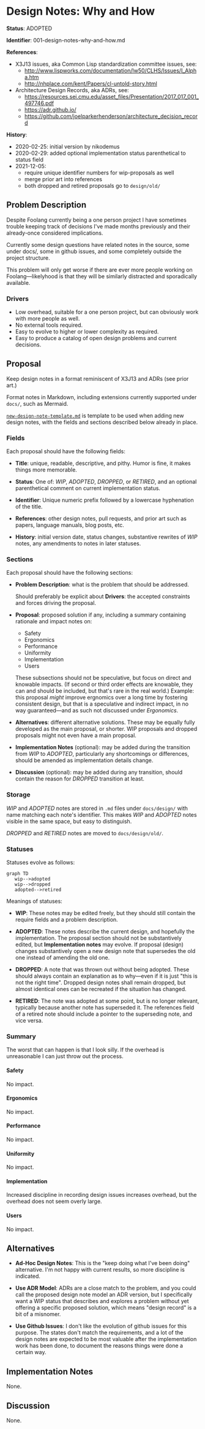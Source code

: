 # Design Notes: Why and How

**Status**: ADOPTED

**Identifier**: 001-design-notes-why-and-how.md

**References**:
- X3J13 issues, aka Common Lisp standardization committee issues, see:
  - http://www.lispworks.com/documentation/lw50/CLHS/Issues/I_Alpha.htm
  - http://nhplace.com/kent/Papers/cl-untold-story.html
- Architecture Design Records, aka ADRs, see:
  - https://resources.sei.cmu.edu/asset_files/Presentation/2017_017_001_497746.pdf
  - https://adr.github.io/
  - https://github.com/joelparkerhenderson/architecture_decision_record

**History**:
- 2020-02-25: initial version by nikodemus
- 2020-02-29: added optional implementation status parenthetical to status field
- 2021-12-05:
  - require unique identifier numbers for wip-proposals as well
  - merge prior art into references
  - both dropped and retired proposals go to `design/old/`

## Problem Description

Despite Foolang currently being a one person project I have sometimes trouble
keeping track of decisions I've made months previously and their already-once
considered implications.

Currently some design questions have related notes in the source, some under
docs/, some in github issues, and some completely outside the project
structure.

This problem will only get worse if there are ever more people working on
Foolang&mdash;likelyhood is that they will be similarly distracted and
sporadically available.

### Drivers

- Low overhead, suitable for a one person project, but can obviously work
  with more people as well.
- No external tools required.
- Easy to evolve to higher or lower complexity as required.
- Easy to produce a catalog of open design problems and current decisions.

## Proposal

Keep design notes in a format reminiscent of X3J13 and ADRs (see prior
art.)

Format notes in Markdown, including extensions currently supported under
`docs/`, such as Mermaid.

[`new-design-note-template.md`](design-notes/new-design-note-template.md)
is template to be used when adding new design notes, with the fields
and sections described below already in place.

### Fields

Each proposal should have the following fields:

- **Title**: unique, readable, descriptive, and pithy. Humor is fine, it
  makes things more memorable.

- **Status**: One of: _WIP_, _ADOPTED_, _DROPPED_, or _RETIRED_, and
  an optional parenthetical comment on current implementation status.

- **Identifier**: Unique numeric prefix followed by a lowercase
  hyphenation of the title.

- **References**: other design notes, pull requests, and prior art such
  as papers, language manuals, blog posts, etc.

- **History**: initial version date, status changes, substantive rewrites
  of _WIP_ notes, any amendments to notes in later statuses.

### Sections

Each proposal should have the following sections:

- **Problem Description**: what is the problem that should be addressed.

  Should preferably be explicit about **Drivers**: the accepted constraints and
  forces driving the proposal.

- **Proposal**: proposed solution if any, including a summary containing
  rationale and impact notes on:

  - Safety
  - Ergonomics
  - Performance
  - Uniformity
  - Implementation
  - Users

  These subsections should not be speculative, but focus on direct and knowable
  impacts. (If second or third order effects are knowable, they can and should
  be included, but that's rare in the real world.) Example: this proposal
  _might_ improve ergnomics over a long time by fostering consistent design, but
  that is a speculative and indirect impact, in no way guaranteed&mdash;and as
  such not discussed under _Ergonomics_.

- **Alternatives**: different alternative solutions. These may be equally fully
  developed as the main proposal, or shorter. WIP proposals and dropped
  proposals might not even have a main proposal.

- **Implementation Notes** (optional): may be added during the transition from
  _WIP_ to _ADOPTED_, particularly any shortcomings or differences, should be
  amended as implementation details change.

- **Discussion** (optional): may be added during any transition, should contain
  the reason for _DROPPED_ transition at least.

### Storage

_WIP_ and _ADOPTED_ notes are stored in `.md` files under `docs/design/`
with name matching each note's identifier. This makes _WIP_ and _ADOPTED_ notes
visible in the same space, but easy to distinguish.

_DROPPED_ and _RETIRED_ notes are moved to `docs/design/old/`.

### Statuses

Statuses evolve as follows:

``` mermaid
graph TD
   wip-->adopted
   wip-->dropped
   adopted-->retired
```

Meanings of statuses:

- **WIP**: These notes may be edited freely, but they should still contain
  the require fields and a problem description.

- **ADOPTED**: These notes describe the current design, and hopefully the
  implementation. The proposal section should not be substantively edited, but
  **Implementation notes** may evolve. If proposal (design) changes
  substantively open a new design note that supersedes the old one instead of
  amending the old one.

- **DROPPED**: A note that was thrown out without being adopted. These should
  always contain an explanation as to why&mdash;even if it is just "this is not
  the right time". Dropped design notes shall remain dropped, but almost
  identical ones can be recreated if the situation has changed.

- **RETIRED**: The note was adopted at some point, but is no longer relevant,
  typically because another note has superseded it. The references field of a
  retired note should include a pointer to the superseding note, and vice versa.

### Summary

The worst that can happen is that I look silly. If the overhead is unreasonable
I can just throw out the process.

#### Safety

No impact.

#### Ergonomics

No impact.

#### Performance

No impact.

#### Uniformity

No impact.

#### Implementation

Increased discipline in recording design issues increases overhead, but the
overhead does not seem overly large.

#### Users

No impact.

## Alternatives

- **Ad-Hoc Design Notes**: This is the "keep doing what I've been doing"
  alternative. I'm not happy with current results, so more discipline is
  indicated.

- **Use ADR Model**: ADRs are a close match to the problem, and you could call
  the proposed design note model an ADR version, but I specifically want a WIP
  status that describes and explores a problem without yet offering a specific
  proposed solution, which means "design record" is a bit of a misnomer.

- **Use Github Issues**: I don't like the evolution of github issues for this
  purpose. The states don't match the requirements, and a lot of the design
  notes are expected to be most valuable after the implementation work has been
  done, to document the reasons things were done a certain way.

## Implementation Notes

None.

## Discussion

None.
